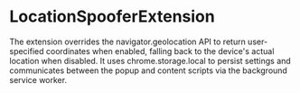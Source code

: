 # LocationSpooferExtension
The extension overrides the navigator.geolocation API to return user-specified coordinates when enabled, falling back to the device's actual location when disabled. It uses chrome.storage.local to persist settings and communicates between the popup and content scripts via the background service worker. 
